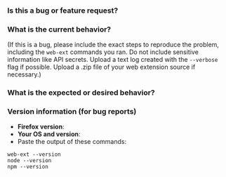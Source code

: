 ### Is this a bug or feature request?


### What is the current behavior?

(If this is a bug, please include the exact steps to reproduce the problem, including the
`web-ext` commands you ran. Do not include sensitive information like API secrets.
Upload a text log created with the `--verbose` flag if possible.
Upload a .zip file of your web extension source if necessary.)


### What is the expected or desired behavior?


### Version information (for bug reports)

* **Firefox version**:
* **Your OS and version**:
* Paste the output of these commands:

````
web-ext --version
node --version
npm --version
````
